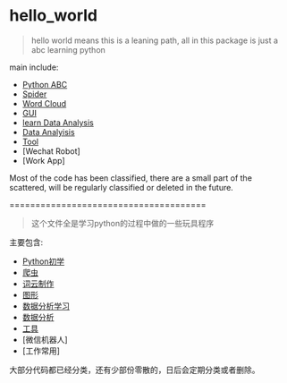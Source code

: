 # hello_world
> hello world means this is a leaning path, all in this package is just a abc learning python

main include:

- [Python ABC](https://github.com/nenyah/hello_world/tree/master/Python%20ABC)
- [Spider](https://github.com/nenyah/hello_world/tree/master/learn%20spider)
- [Word Cloud](https://github.com/nenyah/hello_world/tree/master/learn%20word%20cloud)
- [GUI](https://github.com/nenyah/hello_world/tree/master/GUI)
- [learn Data Analysis](https://github.com/nenyah/hello_world/tree/master/learn%20data%20analysis)
- [Data Analyisis](https://github.com/nenyah/hello_world/tree/master/data%20analysis)
- [Tool](https://github.com/nenyah/hello_world/tree/master/Tool)
- [Wechat Robot]
- [Work App]

Most of the code has been classified, there are a small part of the scattered, will be regularly classified or deleted in the future.

======================================

> 这个文件全是学习python的过程中做的一些玩具程序

主要包含:

- [Python初学](https://github.com/nenyah/hello_world/tree/master/Python%20ABC)
- [爬虫](https://github.com/nenyah/hello_world/tree/master/learn%20spider)
- [词云制作](https://github.com/nenyah/hello_world/tree/master/learn%20word%20cloud)
- [图形](https://github.com/nenyah/hello_world/tree/master/GUI)
- [数据分析学习](https://github.com/nenyah/hello_world/tree/master/learn%20data%20analysis)
- [数据分析](https://github.com/nenyah/hello_world/tree/master/data%20analysis)
- [工具](https://github.com/nenyah/hello_world/tree/master/Tool)
- [微信机器人]
- [工作常用]

大部分代码都已经分类，还有少部份零散的，日后会定期分类或者删除。
